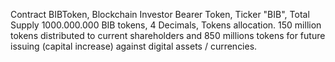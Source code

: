 Contract BIBToken,
Blockchain Investor Bearer Token,
Ticker "BIB",
Total Supply 1000.000.000 BIB tokens,
4 Decimals,
Tokens allocation. 150 million tokens distributed to current shareholders
and 850 millions tokens for future issuing (capital increase) against digital
assets / currencies.
